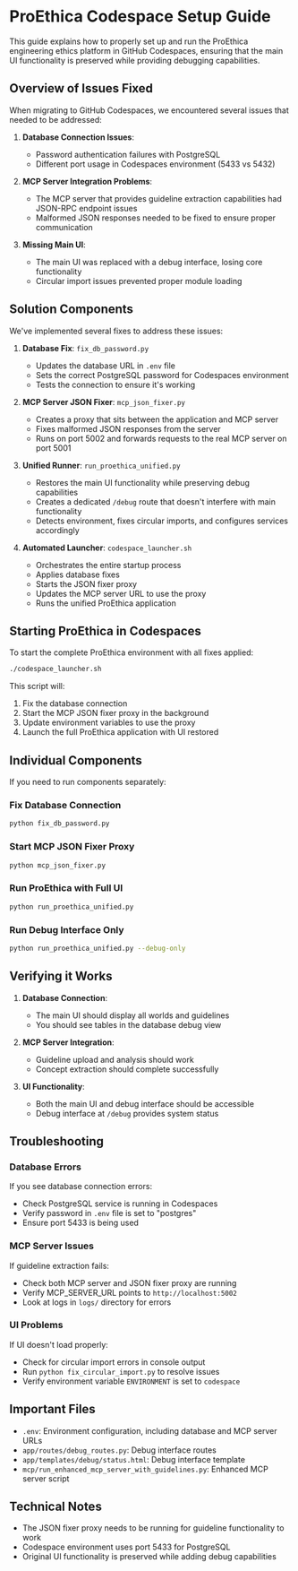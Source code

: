 # ProEthica Codespace Setup Guide

This guide explains how to properly set up and run the ProEthica engineering ethics platform in GitHub Codespaces, ensuring that the main UI functionality is preserved while providing debugging capabilities.

## Overview of Issues Fixed

When migrating to GitHub Codespaces, we encountered several issues that needed to be addressed:

1. **Database Connection Issues**: 
   - Password authentication failures with PostgreSQL
   - Different port usage in Codespaces environment (5433 vs 5432)

2. **MCP Server Integration Problems**: 
   - The MCP server that provides guideline extraction capabilities had JSON-RPC endpoint issues
   - Malformed JSON responses needed to be fixed to ensure proper communication

3. **Missing Main UI**: 
   - The main UI was replaced with a debug interface, losing core functionality
   - Circular import issues prevented proper module loading

## Solution Components

We've implemented several fixes to address these issues:

1. **Database Fix**: `fix_db_password.py`
   - Updates the database URL in `.env` file
   - Sets the correct PostgreSQL password for Codespaces environment
   - Tests the connection to ensure it's working

2. **MCP Server JSON Fixer**: `mcp_json_fixer.py`
   - Creates a proxy that sits between the application and MCP server
   - Fixes malformed JSON responses from the server
   - Runs on port 5002 and forwards requests to the real MCP server on port 5001

3. **Unified Runner**: `run_proethica_unified.py`
   - Restores the main UI functionality while preserving debug capabilities
   - Creates a dedicated `/debug` route that doesn't interfere with main functionality
   - Detects environment, fixes circular imports, and configures services accordingly

4. **Automated Launcher**: `codespace_launcher.sh`
   - Orchestrates the entire startup process
   - Applies database fixes
   - Starts the JSON fixer proxy
   - Updates the MCP server URL to use the proxy
   - Runs the unified ProEthica application

## Starting ProEthica in Codespaces

To start the complete ProEthica environment with all fixes applied:

```bash
./codespace_launcher.sh
```

This script will:
1. Fix the database connection
2. Start the MCP JSON fixer proxy in the background
3. Update environment variables to use the proxy
4. Launch the full ProEthica application with UI restored

## Individual Components

If you need to run components separately:

### Fix Database Connection

```bash
python fix_db_password.py
```

### Start MCP JSON Fixer Proxy

```bash
python mcp_json_fixer.py
```

### Run ProEthica with Full UI

```bash
python run_proethica_unified.py
```

### Run Debug Interface Only

```bash
python run_proethica_unified.py --debug-only
```

## Verifying it Works

1. **Database Connection**: 
   - The main UI should display all worlds and guidelines
   - You should see tables in the database debug view

2. **MCP Server Integration**: 
   - Guideline upload and analysis should work
   - Concept extraction should complete successfully

3. **UI Functionality**: 
   - Both the main UI and debug interface should be accessible
   - Debug interface at `/debug` provides system status

## Troubleshooting

### Database Errors

If you see database connection errors:
- Check PostgreSQL service is running in Codespaces
- Verify password in `.env` file is set to "postgres"
- Ensure port 5433 is being used

### MCP Server Issues

If guideline extraction fails:
- Check both MCP server and JSON fixer proxy are running
- Verify MCP_SERVER_URL points to `http://localhost:5002`
- Look at logs in `logs/` directory for errors

### UI Problems

If UI doesn't load properly:
- Check for circular import errors in console output
- Run `python fix_circular_import.py` to resolve issues
- Verify environment variable `ENVIRONMENT` is set to `codespace`

## Important Files

- `.env`: Environment configuration, including database and MCP server URLs
- `app/routes/debug_routes.py`: Debug interface routes
- `app/templates/debug/status.html`: Debug interface template
- `mcp/run_enhanced_mcp_server_with_guidelines.py`: Enhanced MCP server script

## Technical Notes

- The JSON fixer proxy needs to be running for guideline functionality to work
- Codespace environment uses port 5433 for PostgreSQL
- Original UI functionality is preserved while adding debug capabilities
